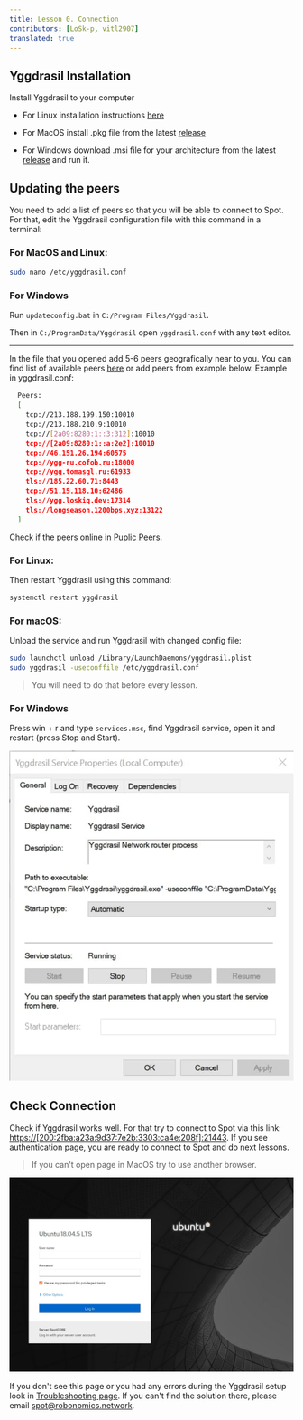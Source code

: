 ```yaml
---
title: Lesson 0. Connection
contributors: [LoSk-p, vitl2907]
translated: true
---
```


## Yggdrasil Installation

Install Yggdrasil to your computer

* For Linux installation instructions [here](https://yggdrasil-network.github.io/installation-linux-deb.html)

* For MacOS install .pkg file from the latest [release](https://github.com/yggdrasil-network/yggdrasil-go/releases)

* For Windows download .msi file for your architecture from the latest [release](https://github.com/yggdrasil-network/yggdrasil-go/releases) and run it.

## Updating the peers

You need to add a list of peers so that you will be able to connect to Spot. For that, edit the Yggdrasil configuration file with this command in a terminal:

### For MacOS and Linux:

```bash
sudo nano /etc/yggdrasil.conf
```

### For Windows 
Run `updateconfig.bat` in `C:/Program Files/Yggdrasil`. 

Then in `C:/ProgramData/Yggdrasil` open `yggdrasil.conf` with any text editor.

---

In the file that you opened add 5-6 peers geografically near to you. You can find list of available peers [here](https://github.com/yggdrasil-network/public-peers) or add peers from example below. Example in yggdrasil.conf:

```bash
  Peers:
  [
    tcp://213.188.199.150:10010
    tcp://213.188.210.9:10010
    tcp://[2a09:8280:1::3:312]:10010
    tcp://[2a09:8280:1::a:2e2]:10010
    tcp://46.151.26.194:60575
    tcp://ygg-ru.cofob.ru:18000
    tcp://ygg.tomasgl.ru:61933
    tls://185.22.60.71:8443
    tcp://51.15.118.10:62486
    tls://ygg.loskiq.dev:17314
    tls://longseason.1200bps.xyz:13122
  ]
  ```
Check if the peers online in [Puplic Peers](https://publicpeers.neilalexander.dev/).

### For Linux:

Then restart Yggdrasil using this command:

```bash
systemctl restart yggdrasil
```
### For macOS:

Unload the service and run Yggdrasil with changed config file:

```bash
sudo launchctl unload /Library/LaunchDaemons/yggdrasil.plist
sudo yggdrasil -useconffile /etc/yggdrasil.conf
```
> You will need to do that before every lesson.

### For Windows

Press win + r and type `services.msc`, find Yggdrasil service, open it and restart (press Stop and Start).

![win-service](../images/spot/spot-windows.jpg)

## Check Connection

Check if Yggdrasil works well. For that try to connect to Spot via this link: [https://[200:2fba:a23a:9d37:7e2b:3303:ca4e:208f]:21443](https://[200:2fba:a23a:9d37:7e2b:3303:ca4e:208f]:21443). If you see authentication page, you are ready to connect to Spot and do next lessons.

> If you can't open page in MacOS try to use another browser.

![log_in](../images/spot/less1-login.jpg)

If you don't see this page or you had any errors during the Yggdrasil setup look in [Troubleshooting page](/docs/spot-troubleshooting). If you can't find the solution there, please email spot@robonomics.network.
